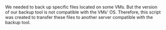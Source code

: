We needed to back up specific files located on some VMs. But the version of our backup tool is not compatible with the VMs' OS.
Therefore, this script was created to transfer these files to another server compatible with the backup tool.
